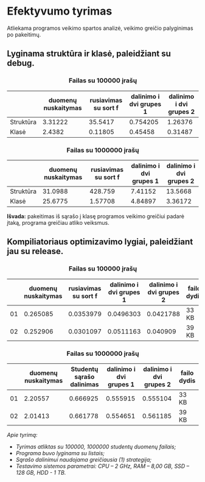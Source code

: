 # Efektyvumo tyrimas
 Atliekama programos veikimo spartos analizė, veikimo greičio palyginimas po pakeitimų.
## Lyginama struktūra ir klasė,  paleidžiant su debug.
### <p align="center"> Failas su 100000 įrašų <p>
|              |duomenų nuskaitymas| rusiavimas su sort f| dalinimo i dvi grupes 1  | dalinimo i dvi grupes 2
|--------------|-------------------|--------------------------|-----------------------------------|-----------------------------------|
|Struktūra| 3.31222|35.5417 |0.754205 |1.26376 |
|Klasė| 2.4382|0.11805 |0.45458 |0.31487 |

### <p align="center"> Failas su 1000000 įrašų
|              |duomenų nuskaitymas| rusiavimas su sort f| dalinimo i dvi grupes 1  | dalinimo i dvi grupes 2|
|--------------|-------------------|--------------------------|-----------------------------------|-----------------------------------|
|Struktūra|31.0988 |428.759 | 7.41152|13.5668 |
|Klasė| 25.6775| 1.57708|4.84897 |3.36172 |

**Išvada:** pakeitimas iš sąrašo į klasę programos veikimo greičiui padarė įtaką, programa greičiau atliko veiksmus.

## Kompiliatoriaus optimizavimo lygiai, paleidžiant jau su release.
### <p align="center">Failas su 100000 įrašų
|              |duomenų nuskaitymas| rusiavimas su sort f| dalinimo i dvi grupes 1  | dalinimo i dvi grupes 2| failo dydis |
|--------------|-------------------|--------------------------|-----------------------------------|-----------------------------------|-------------|
|01|0.265085 | 0.0353979| 0.0496303| 0.0421788|33 KB |
|02|0.252906 | 0.0301097|0.0511163 | 0.040909|39 KB |

### <p align="center"> Failas su 1000000 įrašų
|              |duomenų nuskaitymas| Studentų sąrašo dalinimas| dalinimo i dvi grupes 1  | dalinimo i dvi grupes 2| failo dydis |
|--------------|-------------------|--------------------------|-----------------------------------|-----------------------------------|-------------|
|01|2.20557 |0.666925 |0.555915 |0.555104 | 33 KB|
|02|2.01413 | 0.661778| 0.554651| 0.561185| 39 KB|

*Apie tyrimą:*

*  *Tyrimas atliktas su 100000, 1000000 studentų duomenų failais;*
*  *Programa buvo lyginama su listais;*
*  *Sąrašo dalinimui naudojama greičiausia (1) strategija;*
*  *Testavimo sistemos parametrai: CPU – 2 GHz, RAM – 8,00 GB, SSD – 128 GB, HDD - 1 TB.*
